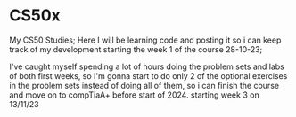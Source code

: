 # CS50x
My CS50 Studies;
Here I will be learning code and posting it so i can keep track of my development
starting the week 1 of the course 28-10-23;

I've caught myself spending a lot of hours doing the problem sets and labs of both first weeks, so I'm gonna start to do only 2 of the optional exercises in the problem sets instead of doing all of them, so i can finish the course and move on to compTiaA+ before start of 2024.
starting week 3 on 13/11/23